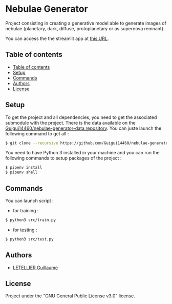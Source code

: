 # Nebulae Generator

Project consisting in creating a generative model able to generate images of nebulae (planetary, dark, diffuse, protoplanetary or as supernova remnant).

You can access the the streamlit app at [this URL](https://share.streamlit.io/guigui14460/nebulae-generator/main/src/app.py).

## Table of contents

  - [Table of contents](#table-of-contents)
  - [Setup](#setup)
  - [Commands](#commands)
  - [Authors](#authors)
  - [License](#license)

## Setup
To get the project and all dependencies, you need to get the associated submodule with the project. There is the data available on the [Guigui14460/nebulae-generator-data repository](https://github.com/Guigui14460/nebulae-generator-data). You can juste launch the following command to get all :
```bash
$ git clone --recursive https://github.com/Guigui14460/nebulae-generator.git
```

You need to have Python 3 installed in your machine and you can run the following commands to setup packages of the project :
```bash
$ pipenv install
$ pipenv shell
```

## Commands
You can launch script :
- for training :
```sh
$ python3 src/train.py
```
- for testing :
```sh
$ python3 src/test.py
```


## Authors
- [LETELLIER Guillaume](https://github.com/Guigui14460)

## License
Project under the "GNU General Public License v3.0" license.
